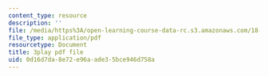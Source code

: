 ```yaml
---
content_type: resource
description: ''
file: /media/https%3A/open-learning-course-data-rc.s3.amazonaws.com/18-01sc-single-variable-calculus-fall-2010/0d16d7da8e72e96aade35bce946d758a_Bk5y6Elcy_Q.pdf
file_type: application/pdf
resourcetype: Document
title: 3play pdf file
uid: 0d16d7da-8e72-e96a-ade3-5bce946d758a
---
```

